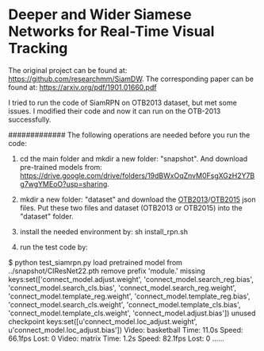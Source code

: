 # Deeper and Wider Siamese Networks for Real-Time Visual Tracking

The original project can be found at: https://github.com/researchmm/SiamDW. 
The corresponding paper can be found at: https://arxiv.org/pdf/1901.01660.pdf 

I tried to run the code of SiamRPN on OTB2013 dataset, but met some issues. I modified their code and now it can run on the OTB-2013 successfully. 

############# The following operations are needed before you run the code: 

1. cd the main folder and mkdir a new folder: "snapshot". And download pre-trained models from: https://drive.google.com/drive/folders/19dBWxOqZnvM0FsgXGzH2Y7Bg7wgYMEoO?usp=sharing.  

2. mkdir a new folder: "dataset" and download the [OTB2013](https://drive.google.com/file/d/1ZV6m2cN_TnM8XKR0q3ElYEz0P23iy2qn/view)/[OTB2015](https://drive.google.com/file/d/1eIq7pCz_ik2toO1l9Npk1WXk4mZPK9_N/view) json files. Put these two files and dataset (OTB2013 or OTB2015) into the "dataset" folder. 

3. install the needed environment by: sh install_rpn.sh 

4. run the test code by: 

$ python test_siamrpn.py 
load pretrained model from ../snapshot/CIResNet22.pth
remove prefix 'module.'
missing keys:set(['connect_model.adjust.weight', 'connect_model.search_reg.bias', 'connect_model.search_cls.bias', 'connect_model.search_reg.weight', 'connect_model.template_reg.weight', 'connect_model.template_reg.bias', 'connect_model.search_cls.weight', 'connect_model.template_cls.bias', 'connect_model.template_cls.weight', 'connect_model.adjust.bias'])
unused checkpoint keys:set([u'connect_model.loc_adjust.weight', u'connect_model.loc_adjust.bias'])
Video: basketball   Time: 11.0s Speed: 66.1fps Lost: 0
Video: matrix       Time: 1.2s Speed: 82.1fps Lost: 0
......

